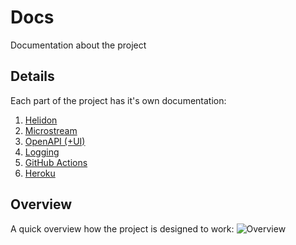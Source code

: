 # Docs
Documentation about the project

## Details
Each part of the project has it's own documentation:
1. [Helidon](Helidon.md)
2. [Microstream](Microstream.md)
3. [OpenAPI (+UI)](OpenAPI.md)
4. [Logging](Logging.md)
5. [GitHub Actions](GHActions.md)
6. [Heroku](Heroku.md)


## Overview
A quick overview how the project is designed to work:
![Overview](https://user-images.githubusercontent.com/80211953/112724270-d7583e80-8f12-11eb-9506-5e62c647f98d.png)

